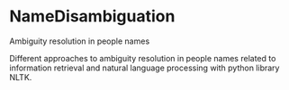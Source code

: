 # NameDisambiguation
Ambiguity resolution in people names

Different approaches to ambiguity resolution in people names related to information retrieval and natural language processing with python library NLTK.